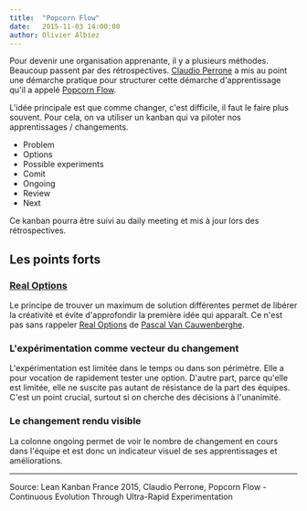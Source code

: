 ```yaml
---
title:  "Popcorn Flow"
date:   2015-11-03 14:00:00
author: Olivier Albiez
---
```


Pour devenir une organisation apprenante, il y a plusieurs méthodes. Beaucoup passent par des rétrospectives. [Claudio Perrone] a mis au point une démarche pratique pour structurer cette démarche d'apprentissage qu'il a appelé [Popcorn Flow].

L'idée principale est que comme changer, c'est difficile, il faut le faire plus souvent. Pour cela, on va utiliser un kanban qui va piloter nos apprentissages / changements.

- Problem
- Options
- Possible experiments
- Comit
- Ongoing
- Review
- Next

Ce kanban pourra être suivi au daily meeting et mis à jour lors des rétrospectives.


## Les points forts

### [Real Options]

Le principe de trouver un maximum de solution différentes permet de libérer la créativité et évite d'approfondir la première idée qui apparaît. Ce n'est pas sans rappeler [Real Options] de [Pascal Van Cauwenberghe].


### L'expérimentation comme vecteur du changement

L'expérimentation est limitée dans le temps ou dans son périmètre. Elle a pour vocation de rapidement tester une option. D'autre part, parce qu'elle est limitée, elle ne suscite pas autant de résistance de la part des équipes. C'est un point crucial, surtout si on cherche des décisions à l'unanimité.


### Le changement rendu visible

La colonne ongoing permet de voir le nombre de changement en cours dans l'équipe et est donc un indicateur visuel de ses apprentissages et améliorations.


---
Source: Lean Kanban France 2015, Claudio Perrone, Popcorn Flow - Continuous Evolution Through Ultra-Rapid Experimentation


[Claudio Perrone]: https://www.linkedin.com/in/claudioperrone
[Popcorn Flow]: http://popcornflow.com/
[Real Options]: http://www.agilecoach.net/coach-tools/real-options/
[Pascal Van Cauwenberghe]: https://www.linkedin.com/in/pascalvancauwenberghe
